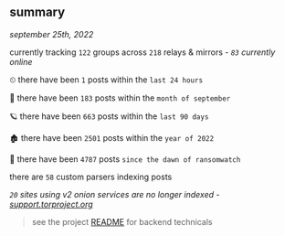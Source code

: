 
## summary
_september 25th, 2022_

currently tracking `122` groups across `218` relays & mirrors - _`83` currently online_

⏲ there have been `1` posts within the `last 24 hours`

🦈 there have been `183` posts within the `month of september`

🪐 there have been `663` posts within the `last 90 days`

🏚 there have been `2501` posts within the `year of 2022`

🦕 there have been `4787` posts `since the dawn of ransomwatch`

there are `58` custom parsers indexing posts

_`20` sites using v2 onion services are no longer indexed - [support.torproject.org](https://support.torproject.org/onionservices/v2-deprecation/)_

> see the project [README](https://github.com/joshhighet/ransomwatch#ransomwatch--) for backend technicals
